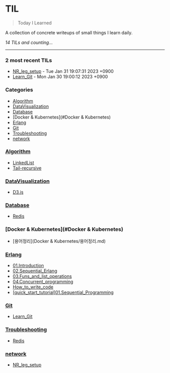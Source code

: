 # TIL
> Today I Learned


A collection of concrete writeups of small things I learn daily.


_14 TILs and counting..._

---

### 2 most recent TILs

- [NR_leg_setup](network/NR_leg_setup.md) - Tue Jan 31 19:07:31 2023 +0900
- [Learn_Git](Git/Learn_Git.md) - Mon Jan 30 19:00:12 2023 +0900

### Categories

- [Algorithm](#Algorithm)
- [DataVisualization](#DataVisualization)
- [Database](#Database)
- [Docker & Kubernetes](#Docker & Kubernetes)
- [Erlang](#Erlang)
- [Git](#Git)
- [Troubleshooting](#Troubleshooting)
- [network](#network)

### [Algorithm](#Algorithm)
- [LinkedList](Algorithm/LinkedList.md)
- [Tail-recursive](Algorithm/Tail-recursive.md)

### [DataVisualization](#DataVisualization)
- [D3.js](DataVisualization/D3.js.md)

### [Database](#Database)
- [Redis](Database/Redis.md)

### [Docker & Kubernetes](#Docker & Kubernetes)
- [용어정리](Docker & Kubernetes/용어정리.md)

### [Erlang](#Erlang)
- [01.Introduction](Erlang/01.Introduction.md)
- [02.Sequential_Erlang](Erlang/02.Sequential_Erlang.md)
- [03.Funs_and_list_operations](Erlang/03.Funs_and_list_operations.md)
- [04.Concurrent_programming](Erlang/04.Concurrent_programming.md)
- [How_to_write_code](Erlang/How_to_write_code.md)
- [[quick_start_tutorial]01.Sequential_Programming](Erlang/[quick_start_tutorial]01.Sequential_Programming.md)

### [Git](#Git)
- [Learn_Git](Git/Learn_Git.md)

### [Troubleshooting](#Troubleshooting)
- [Redis](Troubleshooting/Redis.md)

### [network](#network)
- [NR_leg_setup](network/NR_leg_setup.md)

[1]: https://simonwillison.net/2020/Apr/20/self-rewriting-readme/
[2]: https://github.com/jbranchaud/til

